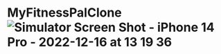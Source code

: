 # MyFitnessPalClone![Simulator Screen Shot - iPhone 14 Pro - 2022-12-16 at 13 19 36](https://user-images.githubusercontent.com/57507219/208146116-0da11d9e-36c5-48b7-a736-4aa33739936a.png)
